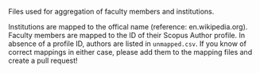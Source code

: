 Files used for aggregation of faculty members and institutions.

Institutions are mapped to the offical name (reference: en.wikipedia.org).
Faculty members are mapped to the ID of their Scopus Author profile.  In absence of a profile ID, authors are listed in `unmapped.csv`.
If you know of correct mappings in either case, please add them to the mapping files and create a pull request!
